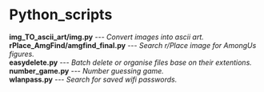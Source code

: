 # Python_scripts

**img_TO_ascii_art/img.py** --- *Convert images into ascii art.*  
**rPlace_AmgFind/amgfind_final.py** --- *Search r/Place image for AmongUs figures.*  
**easydelete.py** --- *Batch delete or organise files base on their extentions.*  
**number_game.py** --- *Number guessing game.*  
**wlanpass.py** --- *Search for saved wifi passwords.*  
